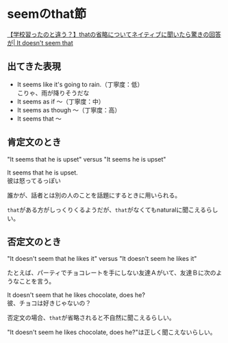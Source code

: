 # seemのthat節

[【学校習ったのと違う？】thatの省略についてネイティブに聞いたら驚きの回答が| It doesn't seem that](https://www.youtube.com/watch?v=7N6wmxqPWpA)

## 出てきた表現

- It seems like it's going to rain.（丁寧度：低）  
  こりゃ、雨が降りそうだな
- It seems as if 〜（丁寧度：中）
- It seems as though 〜（丁寧度：高）
- It seems that 〜

## 肯定文のとき

"It seems that he is upset" versus "It seems he is upset"

It seems that he is upset.  
彼は怒ってるっぽい

誰かが、話者とは別の人のことを話題にするときに用いられる。

`that`がある方がしっくりくるようだが、`that`がなくてもnaturalに聞こえるらしい。  

## 否定文のとき

"It doesn't seem that he likes it" versus "It doesn't seem he likes it"

たとえば、パーティでチョコレートを手にしない友達Ａがいて、友達Ｂに次のようなことを言う。

It doesn't seem that he likes chocolate, does he?  
彼、チョコは好きじゃないの？

否定文の場合、`that`が省略されると不自然に聞こえるらしい。

"It doesn't seem he likes chocolate, does he?"は正しく聞こえないらしい。
